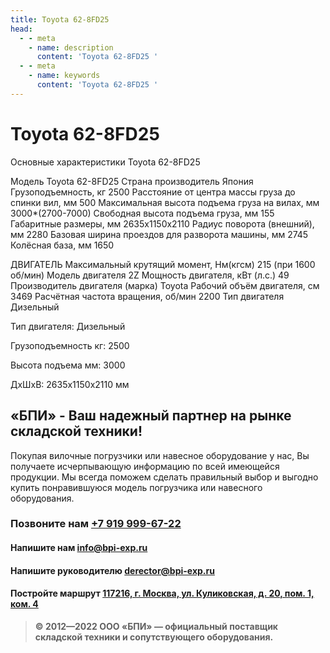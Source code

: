 ```yaml
---
title: Toyota 62-8FD25
head:
  - - meta
    - name: description
      content: 'Toyota 62-8FD25 '
  - - meta
    - name: keywords 
      content: 'Toyota 62-8FD25 '
---
```


# Toyota 62-8FD25
Основные характеристики Toyota 62-8FD25

Модель
Toyota 62-8FD25
Страна производитель
Япония
Грузоподъемность, кг
2500
Расстояние от центра массы груза до cпинки вил, мм
500
Максимальная высота подъема груза на вилах, мм
3000*(2700-7000)
Свободная высота подъема груза, мм
155
Габаритные размеры, мм
2635x1150x2110
Радиус поворота (внешний), мм
2280
Базовая ширина проездов для разворота машины, мм
2745
Колёсная база, мм
1650


ДВИГАТЕЛЬ
Максимальный крутящий момент, Нм(кгсм)
215 (при 1600 об/мин)
Модель двигателя
2Z
Мощность двигателя, кВт (л.с.)
49
Производитель двигателя (марка)
Toyota
Рабочий объём двигателя, см
3469
Расчётная частота вращения, об/мин
2200
Тип двигателя
Дизельный

Тип двигателя: Дизельный

Грузоподъемность кг: 2500

Высота подъема мм: 3000

ДxШxВ: 2635x1150x2110 мм








## «БПИ» - Ваш надежный партнер на рынке складской техники!

Покупая вилочные погрузчики или навесное оборудование у нас, Вы получаете исчерпывающую информацию по всей имеющейся продукции. Мы всегда поможем сделать правильный выбор и выгодно купить понравившуюся модель погрузчика или навесного оборудования.


### Позвоните нам <a href="tel:+79199996722">+7 919 999-67-22</a>

#### Напишите нам <a href="mailto:info@bpi-exp.ru">info@bpi-exp.ru</a>

#### Напишите руководителю <a href="mailto:derector@bpi-exp.ru">derector@bpi-exp.ru</a>

#### Постройте маршрут <a href="https://yandex.ru/maps/213/moscow/?from=api-maps&ll=37.560718%2C55.567506&mode=routes&origin=jsapi_2_1_79&rtext=~55.567988%2C37.560664&rtt=mt&ruri=~&z=19">117216, г. Москва, ул. Куликовская, д. 20, пом. 1, ком. 4</a>

> **© 2012—2022 ООО «БПИ» — официальный поставщик складской техники и сопутствующего оборудования.**
